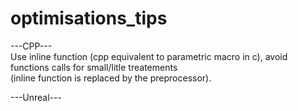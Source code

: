 # optimisations_tips
---CPP---  
Use inline function (cpp equivalent to parametric macro in c), avoid functions calls for small/litle treatements   
(inline function is replaced by the preprocessor).  
  
---Unreal---

